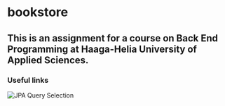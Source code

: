 # bookstore
## This is an assignment for a course on Back End Programming at Haaga-Helia University of Applied Sciences.
### Useful links

![JPA Query Selection](https://docs.spring.io/spring-data/jpa/docs/current/reference/html/#jpa.query-methods.query-creation)
